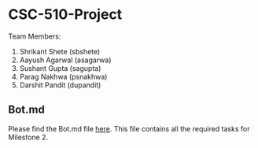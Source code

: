 # CSC-510-Project

Team Members:
1. Shrikant Shete (sbshete)
2. Aayush Agarwal (asagarwa)
3. Sushant Gupta (sagupta)
4. Parag Nakhwa (psnakhwa)
5. Darshit Pandit (dupandit)

## Bot.md 

Please find the Bot.md file [here](https://github.ncsu.edu/sbshete/CSC-510-Project/blob/master/BOT.md). This file contains all the required tasks for Milestone 2.
